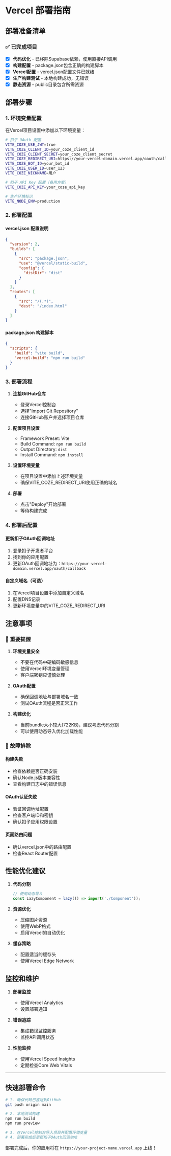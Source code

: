 # Vercel 部署指南

## 部署准备清单

### ✅ 已完成项目

- [x] **代码优化** - 已移除Supabase依赖，使用直接API调用
- [x] **构建配置** - package.json包含正确的构建脚本
- [x] **Vercel配置** - vercel.json配置文件已就绪
- [x] **生产构建测试** - 本地构建成功，无错误
- [x] **静态资源** - public目录包含所需资源

## 部署步骤

### 1. 环境变量配置

在Vercel项目设置中添加以下环境变量：

```bash
# 扣子 OAuth 配置
VITE_COZE_USE_JWT=true
VITE_COZE_CLIENT_ID=your_coze_client_id
VITE_COZE_CLIENT_SECRET=your_coze_client_secret
VITE_COZE_REDIRECT_URI=https://your-vercel-domain.vercel.app/oauth/callback
VITE_COZE_BOT_ID=your_bot_id
VITE_COZE_USER_ID=user_123
VITE_COZE_NICKNAME=用户

# 扣子 API Key 配置（备用方案）
VITE_COZE_API_KEY=your_coze_api_key

# 生产环境标识
VITE_NODE_ENV=production
```

### 2. 部署配置

#### vercel.json 配置说明
```json
{
  "version": 2,
  "builds": [
    {
      "src": "package.json",
      "use": "@vercel/static-build",
      "config": {
        "distDir": "dist"
      }
    }
  ],
  "routes": [
    {
      "src": "/(.*)",
      "dest": "/index.html"
    }
  ]
}
```

#### package.json 构建脚本
```json
{
  "scripts": {
    "build": "vite build",
    "vercel-build": "npm run build"
  }
}
```

### 3. 部署流程

1. **连接GitHub仓库**
   - 登录Vercel控制台
   - 选择"Import Git Repository"
   - 连接GitHub账户并选择项目仓库

2. **配置项目设置**
   - Framework Preset: Vite
   - Build Command: `npm run build`
   - Output Directory: `dist`
   - Install Command: `npm install`

3. **设置环境变量**
   - 在项目设置中添加上述环境变量
   - 确保VITE_COZE_REDIRECT_URI使用正确的域名

4. **部署**
   - 点击"Deploy"开始部署
   - 等待构建完成

### 4. 部署后配置

#### 更新扣子OAuth回调地址
1. 登录扣子开发者平台
2. 找到你的应用配置
3. 更新OAuth回调地址为：`https://your-vercel-domain.vercel.app/oauth/callback`

#### 自定义域名（可选）
1. 在Vercel项目设置中添加自定义域名
2. 配置DNS记录
3. 更新环境变量中的VITE_COZE_REDIRECT_URI

## 注意事项

### 🚨 重要提醒

1. **环境变量安全**
   - 不要在代码中硬编码敏感信息
   - 使用Vercel环境变量管理
   - 客户端密钥应谨慎处理

2. **OAuth配置**
   - 确保回调地址与部署域名一致
   - 测试OAuth流程是否正常工作

3. **构建优化**
   - 当前bundle大小较大(722KB)，建议考虑代码分割
   - 可以使用动态导入优化加载性能

### 🔧 故障排除

#### 构建失败
- 检查依赖是否正确安装
- 确认Node.js版本兼容性
- 查看构建日志中的错误信息

#### OAuth认证失败
- 验证回调地址配置
- 检查客户端ID和密钥
- 确认扣子应用权限设置

#### 页面路由问题
- 确认vercel.json中的路由配置
- 检查React Router配置

## 性能优化建议

1. **代码分割**
   ```javascript
   // 使用动态导入
   const LazyComponent = lazy(() => import('./Component'));
   ```

2. **资源优化**
   - 压缩图片资源
   - 使用WebP格式
   - 启用Vercel的自动优化

3. **缓存策略**
   - 配置适当的缓存头
   - 使用Vercel Edge Network

## 监控和维护

1. **部署监控**
   - 使用Vercel Analytics
   - 设置部署通知

2. **错误追踪**
   - 集成错误监控服务
   - 监控API调用状态

3. **性能监控**
   - 使用Vercel Speed Insights
   - 定期检查Core Web Vitals

---

## 快速部署命令

```bash
# 1. 确保代码已推送到GitHub
git push origin main

# 2. 本地测试构建
npm run build
npm run preview

# 3. 在Vercel控制台导入项目并配置环境变量
# 4. 部署完成后更新扣子OAuth回调地址
```

部署完成后，你的应用将在 `https://your-project-name.vercel.app` 上线！